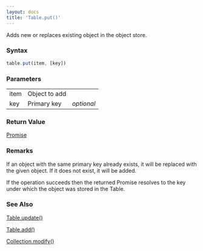 ```yaml
---
layout: docs
title: 'Table.put()'
---
```


Adds new or replaces existing object in the object store.

### Syntax

```javascript
table.put(item, [key])
```

### Parameters
<table>
  <tr>
    <td>item</td>
    <td>Object to add</td>
    <td></td>
  </tr>
  <tr>
    <td>key</td>
    <td>Primary key</td>
    <td><i>optional</i></td>
  </tr>
</table>

### Return Value

[Promise](/docs/Promise/Promise)

### Remarks

If an object with the same primary key already exists, it will be replaced with the given object. If it does not exist, it will be added.

If the operation succeeds then the returned Promise resolves to the key under which the object was stored in the Table.

### See Also

[Table.update()](/docs/Table/Table.update())

[Table.add()](/docs/Table/Table.add())

[Collection.modify()](/docs/Collection/Collection.modify())
